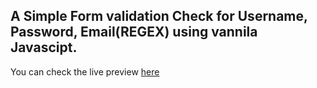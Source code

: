 ## A Simple Form validation Check for Username, Password, Email(REGEX) using vannila Javascipt.

You can check the live preview [here](https://joker-bat.github.io/simple-form-validation/)
